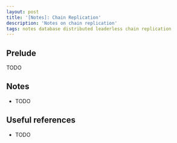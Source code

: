 ```yaml
---
layout: post
title: '[Notes]: Chain Replication'
description: 'Notes on chain replication'
tags: notes database distributed leaderless chain replication
---
```


## Prelude

TODO

## Notes

- TODO

## Useful references

- TODO
